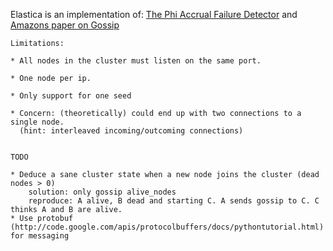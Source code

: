 Elastica is an implementation of:  [The Phi Accrual Failure Detector] and [Amazons paper on Gossip]

[The Phi Accrual Failure Detector]: http://ddg.jaist.ac.jp/pub/HDY+04.pdf 
[Amazons paper on Gossip]: http://www.cs.cornell.edu/home/rvr/papers/flowgossip.pdf


    Limitations:
    
    * All nodes in the cluster must listen on the same port.

    * One node per ip.

    * Only support for one seed

    * Concern: (theoretically) could end up with two connections to a single node.
      (hint: interleaved incoming/outcoming connections)


    TODO

    * Deduce a sane cluster state when a new node joins the cluster (dead nodes > 0)
        solution: only gossip alive_nodes
        reproduce: A alive, B dead and starting C. A sends gossip to C. C thinks A and B are alive.
    * Use protobuf (http://code.google.com/apis/protocolbuffers/docs/pythontutorial.html) for messaging